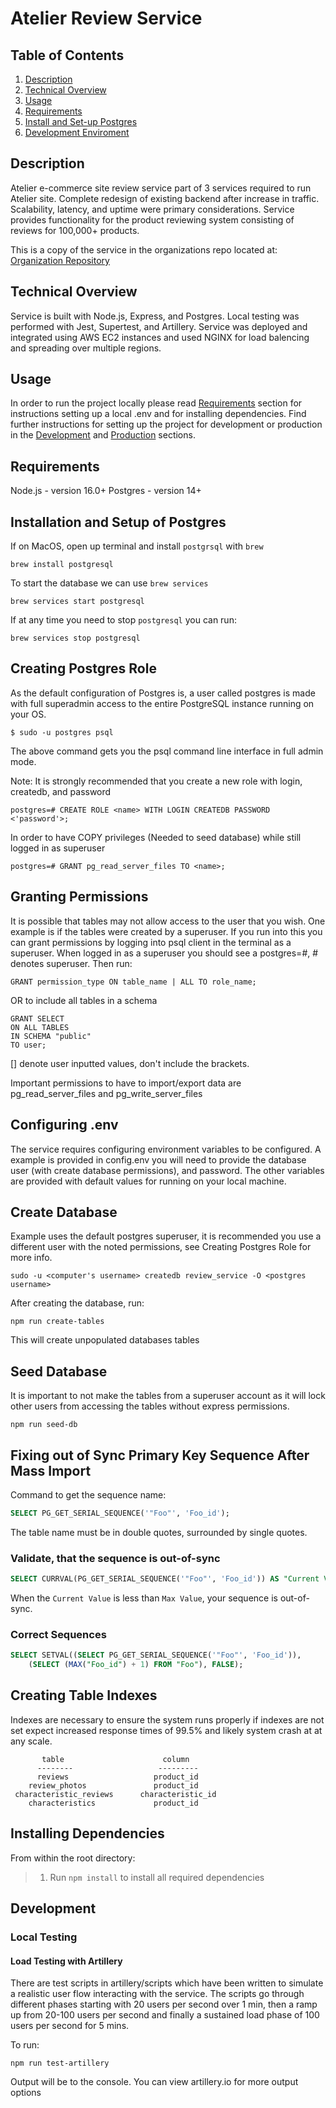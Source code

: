 # Atelier Review Service

## Table of Contents

1. [Description](#description)
2. [Technical Overview](#technical-overview)
3. [Usage](#usage)
4. [Requirements](#requirements)
5. [Install and Set-up Postgres](#installation-and-setup-of-postgres)
5. [Development Enviroment](#development)

## Description

Atelier e-commerce site review service part of 3 services required to run Atelier site. Complete redesign of existing backend after increase in traffic. Scalability, latency, and uptime were primary considerations. Service provides functionality for the product reviewing system consisting of reviews for 100,000+ products.

This is a copy of the service in the organizations repo located at: [Organization Repository](https://github.com/RFC2209-CapFalcon/review-service-cameron)

## Technical Overview

Service is built with Node.js, Express, and Postgres. Local testing was performed with Jest, Supertest, and Artillery. Service was deployed and integrated using AWS EC2 instances and used NGINX for load balencing and spreading over multiple regions.

## Usage
In order to run the project locally please read [Requirements](#requirements) section for instructions setting up a local .env and for installing dependencies. Find further instructions for setting up the project for development or production in the [Development](#development) and [Production](#production) sections.

## Requirements

Node.js - version 16.0+
Postgres - version 14+

## Installation and Setup of Postgres

If on MacOS, open up terminal and install `postgrsql` with `brew`
```
brew install postgresql
```
To start the database we can use `brew services`
```
brew services start postgresql
```
If at any time you need to stop `postgresql` you can run:
```
brew services stop postgresql
```

## Creating Postgres Role

As the default configuration of Postgres is, a user called postgres is made with full superadmin access to the entire PostgreSQL instance running on your OS.
```
$ sudo -u postgres psql
```
The above command gets you the psql command line interface in full admin mode.

Note: It is strongly recommended that you create a new role with login, createdb, and password
```
postgres=# CREATE ROLE <name> WITH LOGIN CREATEDB PASSWORD <'password'>;
```
In order to have COPY privileges (Needed to seed database) while still logged in as superuser
```
postgres=# GRANT pg_read_server_files TO <name>;
```

## Granting Permissions

It is possible that tables may not allow access to the user that you wish. One example is if the tables were created by a superuser. If you run into this you can grant permissions by logging into psql client in the terminal as a superuser. When logged in as a superuser you should see a postgres=#, # denotes superuser. Then run:
```
GRANT permission_type ON table_name | ALL TO role_name;
```
OR to include all tables in a schema
```
GRANT SELECT
ON ALL TABLES
IN SCHEMA "public"
TO user;
```
[] denote user inputted values, don't include the brackets.

Important permissions to have to import/export data are pg_read_server_files and pg_write_server_files

## Configuring .env

The service requires configuring environment variables to be configured. A example is provided in config.env you will need to provide the database user (with create database permissions), and password. The other variables are provided with default values for running on your local machine.

## Create Database

Example uses the default postgres superuser, it is recommended you use a different user with the noted permissions, see Creating Postgres Role for more info.

```
sudo -u <computer's username> createdb review_service -O <postgres username>
```

After creating the database, run:
```
npm run create-tables
```
This will create unpopulated databases tables

## Seed Database

It is important to not make the tables from a superuser account as it will lock other users from accessing the tables without express permissions.
```
npm run seed-db
```

## Fixing out of Sync Primary Key Sequence After Mass Import

Command to get the sequence name:

```sql
SELECT PG_GET_SERIAL_SEQUENCE('"Foo"', 'Foo_id');

```
The table name must be in double quotes, surrounded by single quotes.

### Validate, that the sequence is out-of-sync

```sql
SELECT CURRVAL(PG_GET_SERIAL_SEQUENCE('"Foo"', 'Foo_id')) AS "Current Value", MAX("Foo_id") AS "Max Value" FROM "Foo";

```
When the `Current Value` is less than `Max Value`, your sequence is out-of-sync.

### Correct Sequences

```sql
SELECT SETVAL((SELECT PG_GET_SERIAL_SEQUENCE('"Foo"', 'Foo_id')),
	(SELECT (MAX("Foo_id") + 1) FROM "Foo"), FALSE);

```

## Creating Table Indexes

Indexes are necessary to ensure the system runs properly if indexes are not set expect increased response times of 99.5% and likely system crash at at any scale.
```
       table                      column
      --------                   ---------
      reviews                   product_id
    review_photos               product_id
 characteristic_reviews	     characteristic_id
    characteristics             product_id
```

## Installing Dependencies

From within the root directory:
> 1. Run ```npm install``` to install all required dependencies


## Development

### Local Testing

#### Load Testing with Artillery
There are test scripts in artillery/scripts which have been written to simulate a realistic user flow interacting with the service. The scripts go through different phases starting with 20 users per second over 1 min, then a ramp up from 20-100 users per second and finally a sustained load phase of 100 users per second for 5 mins.

To run:
```
npm run test-artillery
```

Output will be to the console. You can view artillery.io for more output options

